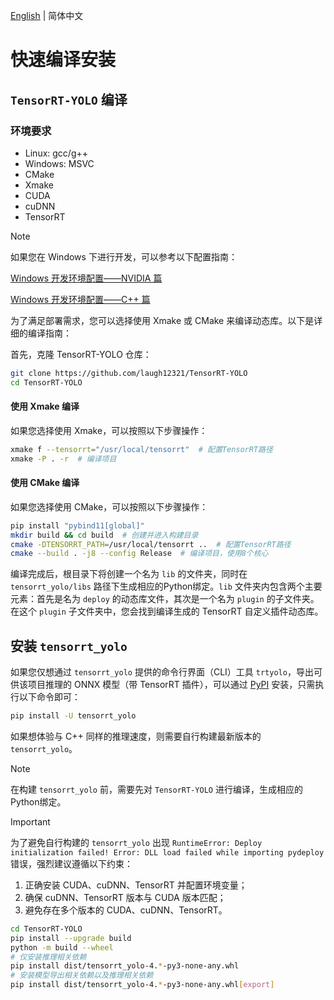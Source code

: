 [English](../en/build_and_install.md) | 简体中文

# 快速编译安装

## `TensorRT-YOLO` 编译

### 环境要求

- Linux: gcc/g++
- Windows: MSVC
- CMake
- Xmake
- CUDA
- cuDNN
- TensorRT

> [!NOTE]  
> 如果您在 Windows 下进行开发，可以参考以下配置指南：
> 
> [Windows 开发环境配置——NVIDIA 篇](https://www.cnblogs.com/laugh12321/p/17830096.html) 
> 
> [Windows 开发环境配置——C++ 篇](https://www.cnblogs.com/laugh12321/p/17827624.html) 

为了满足部署需求，您可以选择使用 Xmake 或 CMake 来编译动态库。以下是详细的编译指南：

首先，克隆 TensorRT-YOLO 仓库：

```bash
git clone https://github.com/laugh12321/TensorRT-YOLO  
cd TensorRT-YOLO
```

#### 使用 Xmake 编译

如果您选择使用 Xmake，可以按照以下步骤操作：

```bash
xmake f --tensorrt="/usr/local/tensorrt"  # 配置TensorRT路径
xmake -P . -r  # 编译项目
```

#### 使用 CMake 编译

如果您选择使用 CMake，可以按照以下步骤操作：

```bash
pip install "pybind11[global]"
mkdir build && cd build  # 创建并进入构建目录
cmake -DTENSORRT_PATH=/usr/local/tensorrt ..  # 配置TensorRT路径
cmake --build . -j8 --config Release  # 编译项目，使用8个核心
```

编译完成后，根目录下将创建一个名为 `lib` 的文件夹，同时在 `tensorrt_yolo/libs` 路径下生成相应的Python绑定。`lib` 文件夹内包含两个主要元素：首先是名为 `deploy` 的动态库文件，其次是一个名为 `plugin` 的子文件夹。在这个 `plugin` 子文件夹中，您会找到编译生成的 TensorRT 自定义插件动态库。

## 安装 `tensorrt_yolo`

如果您仅想通过 `tensorrt_yolo` 提供的命令行界面（CLI）工具 `trtyolo`，导出可供该项目推理的 ONNX 模型（带 TensorRT 插件），可以通过 [PyPI](https://pypi.org/project/tensorrt-yolo) 安装，只需执行以下命令即可：

```bash
pip install -U tensorrt_yolo
```

如果想体验与 C++ 同样的推理速度，则需要自行构建最新版本的 `tensorrt_yolo`。

> [!NOTE]  
> 在构建 `tensorrt_yolo` 前，需要先对 `TensorRT-YOLO` 进行编译，生成相应的Python绑定。
> 

> [!IMPORTANT]  
> 为了避免自行构建的 `tensorrt_yolo` 出现 `RuntimeError: Deploy initialization failed! Error: DLL load failed while importing pydeploy` 错误，强烈建议遵循以下约束：
>
> 1. 正确安装 CUDA、cuDNN、TensorRT 并配置环境变量；
> 2. 确保 cuDNN、TensorRT 版本与 CUDA 版本匹配；
> 3. 避免存在多个版本的 CUDA、cuDNN、TensorRT。

```bash
cd TensorRT-YOLO
pip install --upgrade build
python -m build --wheel
# 仅安装推理相关依赖
pip install dist/tensorrt_yolo-4.*-py3-none-any.whl
# 安装模型导出相关依赖以及推理相关依赖
pip install dist/tensorrt_yolo-4.*-py3-none-any.whl[export]
```

